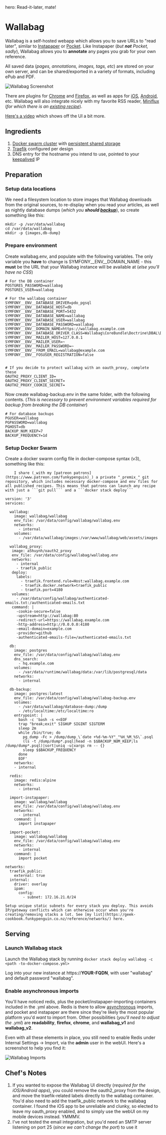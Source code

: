 hero: Read-it-later, mate!

# Wallabag

Wallabag is a self-hosted webapp which allows you to save URLs to "read later", similar to [Instapaper](https://www.instapaper.com/u) or [Pocket](https://getpocket.com/a/). Like Instapaper (_but **not** Pocket, sadly_), Wallabag allows you to **annotate** any pages you grab for your own reference.

All saved data (_pages, annotations, images, tags, etc_) are stored on your own server, and can be shared/exported in a variety of formats, including ePub and PDF.

![Wallabag Screenshot](../images/wallabag.png)

There are plugins for [Chrome](https://chrome.google.com/webstore/detail/wallabagger/gbmgphmejlcoihgedabhgjdkcahacjlj) and [Firefox](https://addons.mozilla.org/firefox/addon/wallabagger/), as well as apps for [iOS](https://appsto.re/fr/YeqYfb.i), [Android](https://play.google.com/store/apps/details?id=fr.gaulupeau.apps.InThePoche), etc. Wallabag will also integrate nicely with my favorite RSS reader,  [Miniflux](https://miniflux.net/) (_for which there is an [existing recipe](https://geek-cookbook.funkypenguin.co.nz/recipes/miniflux)_).

[Here's a video](https://player.vimeo.com/video/167435064) which shows off the UI a bit more.

## Ingredients

1. [Docker swarm cluster](https://geek-cookbook.funkypenguin.co.nz/ha-docker-swarm/design/) with [persistent shared storage](https://geek-cookbook.funkypenguin.co.nz/ha-docker-swarm/shared-storage-ceph.md)
2. [Traefik](https://geek-cookbook.funkypenguin.co.nz/ha-docker-swarm/traefik) configured per design
3. DNS entry for the hostname you intend to use, pointed to your [keepalived](ha-docker-swarm/keepalived/) IP

## Preparation

### Setup data locations

We need a filesystem location to store images that Wallabag downloads from the original sources, to re-display when you read your articles, as well as nightly database dumps (_which you **should [backup](https://geek-cookbook.funkypenguin.co.nz/recipes/duplicity/)**_), so create something like this:

```
mkdir -p /var/data/wallabag
cd /var/data/wallabag
mkdir -p {images,db-dump}
```

### Prepare environment

Create wallabag.env, and populate with the following variables. The only variable you **have** to change is SYMFONY__ENV__DOMAIN_NAME - this **must** be the URL that your Wallabag instance will be available at (_else you'll have no CSS_)
```
# For the DB container
POSTGRES_PASSWORD=wallabag
POSTGRES_USER=wallabag

# For the wallabag container
SYMFONY__ENV__DATABASE_DRIVER=pdo_pgsql
SYMFONY__ENV__DATABASE_HOST=db
SYMFONY__ENV__DATABASE_PORT=5432
SYMFONY__ENV__DATABASE_NAME=wallabag
SYMFONY__ENV__DATABASE_USER=wallabag
SYMFONY__ENV__DATABASE_PASSWORD=wallabag
SYMFONY__ENV__DOMAIN_NAME=https://wallabag.example.com
SYMFONY__ENV__DATABASE_DRIVER_CLASS=Wallabag\CoreBundle\Doctrine\DBAL\Driver\CustomPostgreSQLDriver
SYMFONY__ENV__MAILER_HOST=127.0.0.1
SYMFONY__ENV__MAILER_USER=~
SYMFONY__ENV__MAILER_PASSWORD=~
SYMFONY__ENV__FROM_EMAIL=wallabag@example.com
SYMFONY__ENV__FOSUSER_REGISTRATION=false


# If you decide to protect wallabag with an oauth_proxy, complete these
OAUTH2_PROXY_CLIENT_ID=
OAUTH2_PROXY_CLIENT_SECRET=
OAUTH2_PROXY_COOKIE_SECRET=
```

Now create wallabag-backup.env in the same folder, with the following contents. (_This is necessary to prevent environment variables required for backup from breaking the DB container_)

```
# For database backups
PGUSER=wallabag
PGPASSWORD=wallabag
PGHOST=db
BACKUP_NUM_KEEP=7
BACKUP_FREQUENCY=1d
```


### Setup Docker Swarm

Create a docker swarm config file in docker-compose syntax (v3), something like this:

        I share (_with my [patreon patrons](https://www.patreon.com/funkypenguin)_) a private "_premix_" git repository, which includes necessary docker-compose and env files for all published recipes. This means that patrons can launch any recipe with just a ```git pull``` and a ```docker stack deploy``` 


```
version: '3'
services:

  wallabag:
    image: wallabag/wallabag
    env_file: /var/data/config/wallabag/wallabag.env
    networks:
      - internal
    volumes:
      - /var/data/wallabag/images:/var/www/wallabag/web/assets/images

  wallabag_proxy:
   image: a5huynh/oauth2_proxy
   env_file: /var/data/config/wallabag/wallabag.env
   networks:
     - internal
     - traefik_public
   deploy:
     labels:
       - traefik.frontend.rule=Host:wallabag.example.com
       - traefik.docker.network=traefik_public
       - traefik.port=4180
   volumes:
     - /var/data/config/wallabag/authenticated-emails.txt:/authenticated-emails.txt
   command: |
     -cookie-secure=false
     -upstream=http://wallabag:80
     -redirect-url=https://wallabag.example.com
     -http-address=http://0.0.0.0:4180
     -email-domain=example.com
     -provider=github
     -authenticated-emails-file=/authenticated-emails.txt

  db:
    image: postgres
    env_file: /var/data/config/wallabag/wallabag.env
    dns_search:
      - hq.example.com
    volumes:
      - /var/data/runtime/wallabag/data:/var/lib/postgresql/data
    networks:
      - internal

  db-backup:
    image: postgres:latest
    env_file: /var/data/config/wallabag/wallabag-backup.env
    volumes:
      - /var/data/wallabag/database-dump:/dump
      - /etc/localtime:/etc/localtime:ro
    entrypoint: |
      bash -c 'bash -s <<EOF
      trap "break;exit" SIGHUP SIGINT SIGTERM
      sleep 2m
      while /bin/true; do
        pg_dump -Fc > /dump/dump_\`date +%d-%m-%Y"_"%H_%M_%S\`.psql
        (ls -t /dump/dump*.psql|head -n $$BACKUP_NUM_KEEP;ls /dump/dump*.psql)|sort|uniq -u|xargs rm -- {}
        sleep $$BACKUP_FREQUENCY
      done
      EOF'
    networks:
    - internal

  redis:
    image: redis:alpine
    networks:
      - internal

  import-instapaper:
    image: wallabag/wallabag
    env_file: /var/data/config/wallabag/wallabag.env
    networks:
      - internal
    command: |
      import instapaper

  import-pocket:
    image: wallabag/wallabag
    env_file: /var/data/config/wallabag/wallabag.env
    networks:
      - internal
    command: |
      import pocket

networks:
  traefik_public:
    external: true
  internal:
    driver: overlay
    ipam:
      config:
        - subnet: 172.16.21.0/24
```

    Setup unique static subnets for every stack you deploy. This avoids IP/gateway conflicts which can otherwise occur when you're creating/removing stacks a lot. See [my list](https://geek-cookbook.funkypenguin.co.nz/reference/networks/) here.



## Serving

### Launch Wallabag stack

Launch the Wallabag stack by running ```docker stack deploy wallabag -c <path -to-docker-compose.yml>```

Log into your new instance at https://**YOUR-FQDN**, with user "wallabag" and default password "wallabag".

### Enable asynchronous imports

You'll have noticed redis, plus the pocket/instapaper-importing containers included in the .yml above. Redis is there to allow [asynchronous](https://github.com/wallabag/doc/blob/master/en/admin/asynchronous.md) imports, and pocket and instapaper are there since they're likely the most popular platform you'd _want_ to import from. Other possibilities (_you'll need to adjust the .yml_) are **readability**, **firefox**, **chrome**, and **wallabag_v1** and **wallabag_v2**.

Even with all these elements in place, you still need to enable Redis under Internal Settings -> Import, via the **admin** user in the webUI. Here's a screenshot to help you find it:

![Wallabag Imports](../images/wallabag_imports.png)


## Chef's Notes 

1. If you wanted to expose the Wallabag UI directly (_required for the iOS/Android apps_), you could remove the oauth2_proxy from the design, and move the traefik-related labels directly to the wallabag container. You'd also need to add the traefik_public network to the wallabag container. I found the iOS app to be unreliable and clunky, so elected to leave my oauth_proxy enabled, and to simply use the webUI on my mobile devices instead. YMMMV.
2. I've not tested the email integration, but you'd need an SMTP server listening on port 25 (_since we can't change the port_) to use it